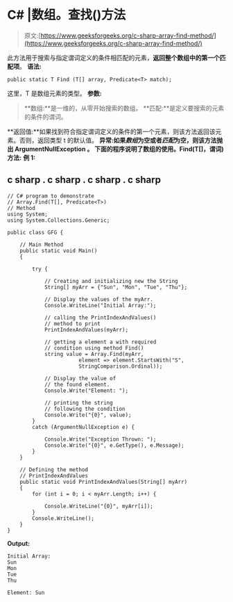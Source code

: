 # C# |数组。查找()方法

> 原文:[https://www.geeksforgeeks.org/c-sharp-array-find-method/](https://www.geeksforgeeks.org/c-sharp-array-find-method/)

此方法用于搜索与指定谓词定义的条件相匹配的元素，**返回整个数组中的第一个匹配项**。
**语法:**

```
public static T Find (T[] array, Predicate<T> match);
```

这里，T 是数组元素的类型。
**参数:**

> **数组:**是一维的，从零开始搜索的数组。
> **匹配:**是定义要搜索的元素的条件的谓词。

**返回值:**如果找到符合指定谓词定义的条件的第一个元素，则该方法返回该元素。否则，返回类型 t 的默认值。
**异常:**如果*数组*为空或者*匹配*为空，则该方法抛出 **ArgumentNullException** 。
下面的程序说明了**数组的使用。Find(T[]，谓词)方法:**
**例 1:**

## c sharp . c sharp . c sharp . c sharp

```
// C# program to demonstrate
// Array.Find(T[], Predicate<T>)
// Method
using System;
using System.Collections.Generic;

public class GFG {

    // Main Method
    public static void Main()
    {

        try {

            // Creating and initializing new the String
            String[] myArr = {"Sun", "Mon", "Tue", "Thu"};

            // Display the values of the myArr.
            Console.WriteLine("Initial Array:");

            // calling the PrintIndexAndValues()
            // method to print
            PrintIndexAndValues(myArr);

            // getting a element a with required
            // condition using method Find()
            string value = Array.Find(myArr,
                       element => element.StartsWith("S",
                       StringComparison.Ordinal));

            // Display the value of
            // the found element.
            Console.Write("Element: ");

            // printing the string
            // following the condition
            Console.Write("{0}", value);
        }
        catch (ArgumentNullException e) {

            Console.Write("Exception Thrown: ");
            Console.Write("{0}", e.GetType(), e.Message);
        }
    }

    // Defining the method
    // PrintIndexAndValues
    public static void PrintIndexAndValues(String[] myArr)
    {
        for (int i = 0; i < myArr.Length; i++) {

            Console.WriteLine("{0}", myArr[i]);
        }
        Console.WriteLine();
    }
}
```

**Output:** 

```
Initial Array:
Sun
Mon
Tue
Thu

Element: Sun
```
